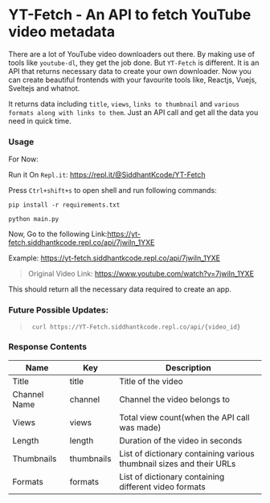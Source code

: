 # YT-Fetch - An API to fetch YouTube video metadata

There are a lot of YouTube video downloaders out there. By making use of tools like `youtube-dl`, they get the job done. But `YT-Fetch` is different. It is an API that returns necessary data to create your own downloader. Now you can create beautiful frontends with your favourite tools like, Reactjs, Vuejs, Sveltejs and whatnot.

It returns data including `title`, `views`, `links to thumbnail` and `various formats along with links to them`. Just an API call and get all the data you need in quick time.

### Usage

For Now: 

Run it On `Repl.it`: https://repl.it/@SiddhantKcode/YT-Fetch

Press `Ctrl+shift+s` to open shell and run following commands:

  `pip install -r requirements.txt`
  
  `python main.py`
  
Now, Go to the following Link:https://yt-fetch.siddhantkcode.repl.co/api/7jwiIn_1YXE


Example: https://yt-fetch.siddhantkcode.repl.co/api/7jwiIn_1YXE

> Original Video Link: https://www.youtube.com/watch?v=7jwiIn_1YXE


This should return all the necessary data required to create an app.

### Future Possible Updates:

>` curl https://YT-Fetch.siddhantkcode.repl.co/api/{video_id}`


### Response Contents

| Name         | Key        | Description                                                          |
| ------------ | ---------- | -------------------------------------------------------------------- |
| Title        | title      | Title of the video                                                   |
| Channel Name | channel    | Channel the video belongs to                                         |
| Views        | views      | Total view count(when the API call was made)                         |
| Length       | length     | Duration of the video in seconds                                     |
| Thumbnails   | thumbnails | List of dictionary containing various thumbnail sizes and their URLs |
| Formats      | formats    | List of dictionary containing different video formats                |
